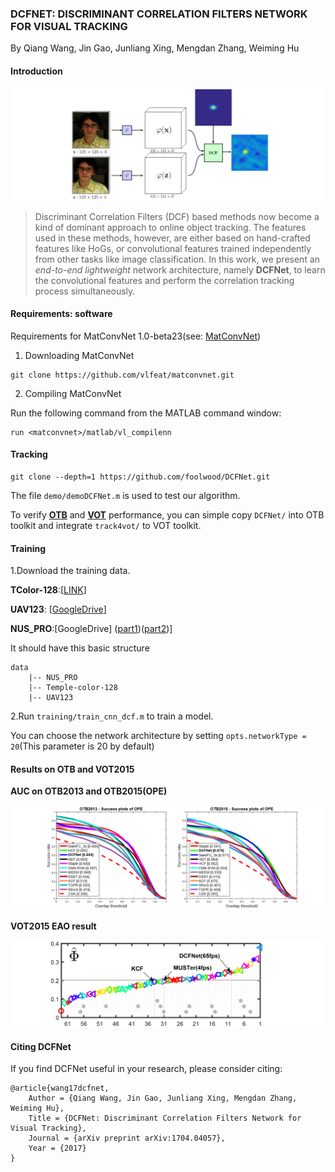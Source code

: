 ### DCFNET: DISCRIMINANT CORRELATION FILTERS NETWORK FOR VISUAL TRACKING

By Qiang Wang, Jin Gao, Junliang Xing, Mengdan Zhang, Weiming Hu

#### Introduction

![DCFNet](DCFNet.png)

> Discriminant Correlation Filters (DCF) based methods now become a kind of dominant approach to online object tracking. The features used in these methods, however, are either based on hand-crafted features like HoGs, or convolutional features trained independently from other tasks like image classification. In this work, we present an *end-to-end lightweight* network architecture, namely **DCFNet**, to learn the convolutional features and perform the correlation tracking process simultaneously.

#### Requirements: software

Requirements for MatConvNet 1.0-beta23\(see: [MatConvNet](http://www.vlfeat.org/matconvnet/install/)\)
1. Downloading MatConvNet

```
git clone https://github.com/vlfeat/matconvnet.git

```

2. Compiling MatConvNet

Run the following command from the MATLAB command window:
```
run <matconvnet>/matlab/vl_compilenn
```

#### Tracking

```
git clone --depth=1 https://github.com/foolwood/DCFNet.git
```
The file `demo/demoDCFNet.m` is used to test our algorithm.

To verify [**OTB**](http://cvlab.hanyang.ac.kr/tracker_benchmark/index.html) and [**VOT**](http://www.votchallenge.net/) performance, you can simple copy `DCFNet/` into OTB toolkit and integrate `track4vot/` to VOT toolkit.

#### Training

1.Download the training data.

**TColor-128**:[[LINK](http://www.dabi.temple.edu/~hbling/data/TColor-128/Temple-color-128.zip)]

**UAV123**: [[GoogleDrive](https://goo.gl/iQf0Y7)]

**NUS_PRO**:[GoogleDrive] ([part1](https://drive.google.com/drive/folders/0B6eYf2Rj8c79Smk4Q1BxU1ROS28))([part2](https://drive.google.com/folderview?id=0BwFzRq8t3gu5VWFRNGp5dlBkSU0&usp=sharing))]

It should have this basic structure

```
data
    |-- NUS_PRO
    |-- Temple-color-128
    |-- UAV123
```

2.Run `training/train_cnn_dcf.m` to train a model.


You can choose the network architecture by setting `opts.networkType = 20`(This parameter is 20 by default)

#### Results on OTB and VOT2015
**AUC on OTB2013 and OTB2015(OPE)**

![otb_result](otb_result.png)

**VOT2015 EAO result**

![vot2015](vot2015_result.png)

#### Citing DCFNet
If you find DCFNet useful in your research, please consider citing:
```
@article{wang17dcfnet,
    Author = {Qiang Wang, Jin Gao, Junliang Xing, Mengdan Zhang, Weiming Hu},
    Title = {DCFNet: Discriminant Correlation Filters Network for Visual Tracking},
    Journal = {arXiv preprint arXiv:1704.04057},
    Year = {2017}
}
```
